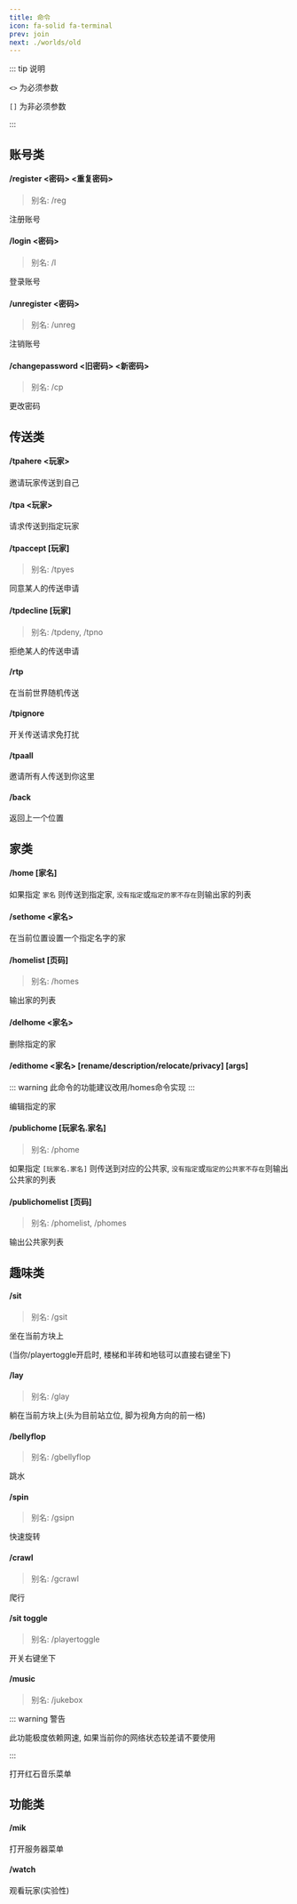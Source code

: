 ```yaml
---
title: 命令
icon: fa-solid fa-terminal
prev: join
next: ./worlds/old
---
```


::: tip 说明

`<>` 为必须参数

`[]` 为非必须参数

:::

## 账号类

#### **/register <密码> <重复密码>**

> 别名: /reg

注册账号

#### **/login <密码>**

> 别名: /l

登录账号

#### **/unregister <密码>**

> 别名: /unreg

注销账号

#### **/changepassword <旧密码> <新密码>**

> 别名: /cp

更改密码

## 传送类

#### **/tpahere <玩家>**

邀请玩家传送到自己

#### **/tpa <玩家>**

请求传送到指定玩家

#### **/tpaccept [玩家]**

> 别名: /tpyes

同意某人的传送申请

#### **/tpdecline [玩家]**

> 别名: /tpdeny, /tpno

拒绝某人的传送申请

#### **/rtp**

在当前世界随机传送

#### **/tpignore**

开关传送请求免打扰

#### **/tpaall**

邀请所有人传送到你这里

#### **/back**

返回上一个位置

## 家类

#### **/home [家名]**

如果指定 `家名` 则传送到指定家, `没有指定`或`指定的家不存在`则输出家的列表

#### **/sethome <家名>**

在当前位置设置一个指定名字的家

#### **/homelist [页码]**

> 别名: /homes

输出家的列表

#### **/delhome <家名>**

删除指定的家

#### **/edithome <家名> [rename/description/relocate/privacy] [args]**

::: warning 此命令的功能建议改用/homes命令实现
:::

编辑指定的家

#### **/publichome [玩家名.家名]**

> 别名: /phome

如果指定 `[玩家名.家名]` 则传送到对应的公共家, `没有指定`或`指定的公共家不存在`则输出公共家的列表

#### **/publichomelist [页码]**

> 别名: /phomelist, /phomes

输出公共家列表

## 趣味类

#### **/sit**

> 别名: /gsit

坐在当前方块上

(当你/playertoggle开启时, 楼梯和半砖和地毯可以直接右键坐下)

#### **/lay**

> 别名: /glay

躺在当前方块上(头为目前站立位, 脚为视角方向的前一格)

#### **/bellyflop**

> 别名: /gbellyflop

跳水

#### **/spin**

> 别名: /gsipn

快速旋转

#### **/crawl**

> 别名: /gcrawl

爬行

#### **/sit toggle**

> 别名: /playertoggle

开关右键坐下

#### **/music**

> 别名: /jukebox

::: warning 警告

此功能极度依赖网速, 如果当前你的网络状态较差请不要使用

:::

打开红石音乐菜单

## 功能类

#### **/mik**

打开服务器菜单

#### **/watch**

观看玩家(实验性)